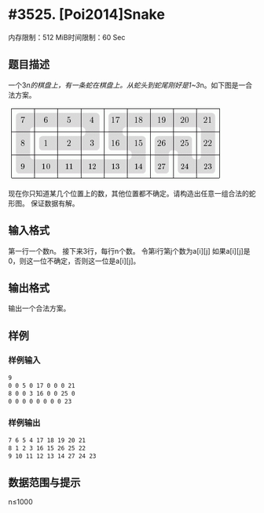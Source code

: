 # #3525. [Poi2014]Snake

内存限制：512 MiB时间限制：60 Sec

## 题目描述

一个3*n的棋盘上，有一条蛇在棋盘上。从蛇头到蛇尾刚好是1~3*n。如下图是一合法方案。

![](upload/201404/aa.jpg)

现在你只知道某几个位置上的数，其他位置都不确定。请构造出任意一组合法的蛇形图。
保证数据有解。

## 输入格式

第一行一个数n。
接下来3行，每行n个数。
令第i行第j个数为a[i][j]
如果a[i][j]是0，则这一位不确定，否则这一位是a[i][j]。

## 输出格式

输出一个合法方案。

## 样例

### 样例输入

    
    9
    0 0 5 0 17 0 0 0 21
    8 0 0 3 16 0 0 25 0
    0 0 0 0 0 0 0 0 23
    
    
    

### 样例输出

    
    7 6 5 4 17 18 19 20 21
    8 1 2 3 16 15 26 25 22
    9 10 11 12 13 14 27 24 23
    
    
    

## 数据范围与提示

n&le;1000
